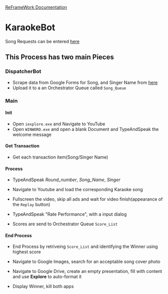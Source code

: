 
[ReFrameWork Documentation](https://github.com/UiPath/ReFrameWork/blob/master/Documentation/REFramework%20documentation.pdf)

# KaraokeBot

Song Requests can be entered [here](https://forms.gle/KGRwkUqnQywJEXmi9)

## This Process has two main Pieces

### DispatcherBot
- Scrape data from Google Forms for Song, and Singer Name from [here](https://docs.google.com/forms/d/1a07MoJb2u9udNp5TFb_uP-d0ocRSelcYF0muXCBiKSM/edit#responses)
- Upload it to a an Orchestrator Queue called `Song_Queue`


### Main

#### Init

- Open `iexplore.exe` and Navigate to YouTube
- Open `WINWORD.exe` and open a blank Document and TypeAndSpeak the welcome message

#### Get Transaction
- Get each transaction item(Song/Singer Name)

#### Process
- TypeAndSpeak *Round_number*, *Song_Name*, *Singer*
- Navigate to Youtube and load the corresponding Karaoke song
- Fullscreen the video, skip all ads and wait for video finish(appearance of the `Replay` button)

- TypeAndSpeak "Rate Performance", with a input dialog
- Scores are send to Orchestrator Queue `Score_List`

#### End Process

- End Process by retriveing `Score_List` and identifying the Winner using highest score
- Navigate to Google Images, search for an acceptable song cover photo
- Navigate to Google Drive, create an empty presentation, fill with content and use **Explore** to auto-format it

- Display Winner, kill both apps
